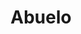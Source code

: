 ---
title: Abuelo
tags: cards
address: 75 Rue de l'Oratoire, 14000 Caen
social-media-link: instagram.com
number: 3
cssID: abuelo
lang: 
description: >
    En passant la porte, on arrive en Espagne. Il fait bon vivre dans la cour intérieure. Sangria y croquetas sont de rigueur.
---